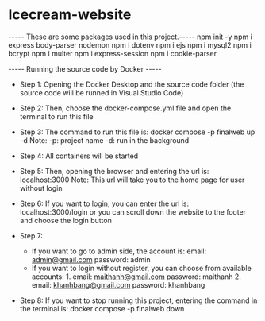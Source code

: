 # Icecream-website

----- These are some packages used in this project.-----
npm init -y
npm i express body-parser nodemon
npm i dotenv
npm i ejs
npm i mysql2
npm i bcrypt
npm i multer
npm i express-session
npm i cookie-parser

----- Running the source code by Docker -----
+ Step 1: Opening the Docker Desktop and the source code folder (the source code will be runned in Visual Studio Code)

+ Step 2: Then, choose the docker-compose.yml file and open the terminal to run this file

+ Step 3: The command to run this file is: 
                    docker compose -p finalweb up -d
        Note:  -p: project name
               -d: run in the background
+ Step 4: All containers will be started

+ Step 5: Then, opening the browser and entering the url is:
                        localhost:3000
        Note: This url will take you to the home page for user without login

+ Step 6: If you want to login, you can enter the url is:
                        localhost:3000/login
        or you can scroll down the website to the footer and choose the login button

+ Step 7:
    - If you want to go to admin side, the account is:
                        email: admin@gmail.com
                        password: admin
    - If you want to login without register, you can choose from available accounts:
                    1. email: maithanh@gmail.com
                       password: maithanh
                    2. email: khanhbang@gmail.com
                       password: khanhbang

+ Step 8: If you want to stop running this project, entering the command in the terminal is:
                    docker compose -p finalweb down
